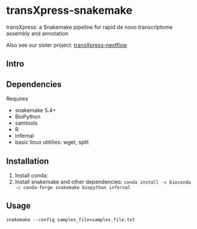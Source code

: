 # transXpress-snakemake
transXpress: a Snakemake pipeline for rapid de novo transcriptome assembly and annotation

Also see our sister project: [transXpress-nextflow](https://github.com/transXpress/transXpress-nextflow)

## Intro

## Dependencies

Requires
* snakemake 5.4+
* BioPython
* samtools
* R
* infernal
* basic linux utitilies: wget, split

## Installation

1. Install conda:
2. Install snakemake and other dependencies:
  ```conda install -c bioconda -c conda-forge snakemake biopython infernal```

## Usage

~~~~
snakemake --config samples_file=samples_file.txt
~~~~


